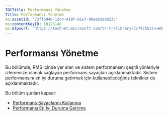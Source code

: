 ```yaml
---
TOCTitle: Performansı Yönetme
Title: Performansı Yönetme
ms:assetid: '72ff5946-12c4-410f-81e7-99aeb3ad623c'
ms:contentKeyID: 18125148
ms:mtpsurl: 'https://technet.microsoft.com/tr-tr/library/Cc747553(v=WS.10)'
---
```


Performansı Yönetme
===================

Bu bölümde, RMS içinde yer alan ve sistem performansını çeşitli yönleriyle izlemenize olanak sağlayan performans sayaçları açıklanmaktadır. Sistem performansını en iyi duruma getirmek için kullanabileceğiniz teknikler de açıklanmaktadır.

Bu bölüm şunları kapsar:

-   [Performans Sayaçlarını Kullanma](https://technet.microsoft.com/096c3b17-c082-46c4-939c-4373af0c9dec)
-   [Performansı En İyi Duruma Getirme](https://technet.microsoft.com/24dc9ca4-652b-41a6-9a99-95fdeca9120b)

